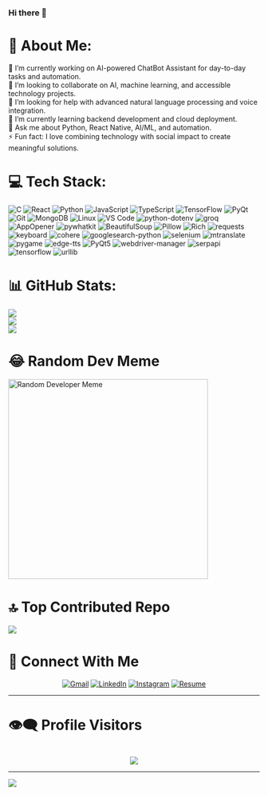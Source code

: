 ### Hi there 👋

<!--
**Jatin-35/Jatin-35** is a ✨ _special_ ✨ repository because its `README.md` (this file) appears on your GitHub profile.

Here are some ideas to get you started:

- 🔭 I’m currently working on an AI-powered ChatBot Assistant to help specially-abled children learn and communicate better.
- 👯 I’m looking to collaborate on projects involving AI, machine learning, and accessible tech.
- 🤝 I’m looking for help with advanced natural language processing and voice integration.
- 🌱 I’m currently learning backend development and cloud deployment to make my apps scalable and robust.
- 💬 Ask me about Python, React Native, AI/ML, and automation.
- ⚡ Fun fact: I love combining technology with social impact to create meaningful solutions.
-->
# 💫 About Me:
🔭 I’m currently working on AI-powered ChatBot Assistant for day-to-day tasks and automation.<br>
👯 I’m looking to collaborate on AI, machine learning, and accessible technology projects.<br>
🤝 I’m looking for help with advanced natural language processing and voice integration.<br>
🌱 I’m currently learning backend development and cloud deployment.<br>
💬 Ask me about Python, React Native, AI/ML, and automation.<br>
⚡ Fun fact: I love combining technology with social impact to create meaningful solutions.


# 💻 Tech Stack:
![C](https://img.shields.io/badge/c-%2300599C.svg?style=flat&logo=c&logoColor=white) 
![React](https://img.shields.io/badge/react-%2320232a.svg?style=flat&logo=react&logoColor=%2361DAFB) 
![Python](https://img.shields.io/badge/python-%2314354C.svg?style=flat&logo=python&logoColor=white) 
![JavaScript](https://img.shields.io/badge/javascript-%23F7DF1E.svg?style=flat&logo=javascript&logoColor=black) 
![TypeScript](https://img.shields.io/badge/typescript-%23007ACC.svg?style=flat&logo=typescript&logoColor=white) 
![TensorFlow](https://img.shields.io/badge/tensorflow-%23FF6F00.svg?style=flat&logo=tensorflow&logoColor=white) 
![PyQt](https://img.shields.io/badge/pyqt-%23333333.svg?style=flat&logo=qt&logoColor=white) 
![Git](https://img.shields.io/badge/git-%23F05032.svg?style=flat&logo=git&logoColor=white) 
![MongoDB](https://img.shields.io/badge/mongodb-%2347A248.svg?style=flat&logo=mongodb&logoColor=white) 
![Linux](https://img.shields.io/badge/linux-%23FCC624.svg?style=flat&logo=linux&logoColor=black) 
![VS Code](https://img.shields.io/badge/visual_studio_code-%23007ACC.svg?style=flat&logo=visual-studio-code&logoColor=white)
![python-dotenv](https://img.shields.io/badge/python--dotenv-%2300C6A7.svg?style=flat&logo=python&logoColor=white)
![groq](https://img.shields.io/badge/groq-%23F0DB4F.svg?style=flat&logo=graphql&logoColor=black)
![AppOpener](https://img.shields.io/badge/appopener-%2300C6A7.svg?style=flat&logo=appveyor&logoColor=white)
![pywhatkit](https://img.shields.io/badge/pywhatkit-%231DA1F2.svg?style=flat&logo=python&logoColor=white)
![BeautifulSoup](https://img.shields.io/badge/beautifulsoup-%23FFC0CB.svg?style=flat&logo=python&logoColor=white)
![Pillow](https://img.shields.io/badge/pillow-%2339328A.svg?style=flat&logo=python&logoColor=white)
![Rich](https://img.shields.io/badge/rich-%23FF0000.svg?style=flat&logo=python&logoColor=white)
![requests](https://img.shields.io/badge/requests-%23FF6C37.svg?style=flat&logo=python&logoColor=white)
![keyboard](https://img.shields.io/badge/keyboard-%2333CCFF.svg?style=flat&logo=python&logoColor=white)
![cohere](https://img.shields.io/badge/cohere-%23000000.svg?style=flat&logo=python&logoColor=white)
![googlesearch-python](https://img.shields.io/badge/googlesearch-%2300BFFF.svg?style=flat&logo=google&logoColor=white)
![selenium](https://img.shields.io/badge/selenium-%23807A00.svg?style=flat&logo=selenium&logoColor=white)
![mtranslate](https://img.shields.io/badge/mtranslate-%230072C1.svg?style=flat&logo=python&logoColor=white)
![pygame](https://img.shields.io/badge/pygame-%230080FF.svg?style=flat&logo=python&logoColor=white)
![edge-tts](https://img.shields.io/badge/edge--tts-%230078D7.svg?style=flat&logo=microsoft&logoColor=white)
![PyQt5](https://img.shields.io/badge/pyqt5-%23008080.svg?style=flat&logo=qt&logoColor=white)
![webdriver-manager](https://img.shields.io/badge/webdriver_manager-%23005050.svg?style=flat&logo=python&logoColor=white)
![serpapi](https://img.shields.io/badge/serpapi-%23404040.svg?style=flat&logo=google&logoColor=white)
![tensorflow](https://img.shields.io/badge/tensorflow-%23FF6F00.svg?style=flat&logo=tensorflow&logoColor=white)
![urllib](https://img.shields.io/badge/urllib-%23000000.svg?style=flat&logo=python&logoColor=white)


# 📊 GitHub Stats:
![](https://github-readme-stats.vercel.app/api?username=Jatin-35&theme=dark&hide_border=false&include_all_commits=false&count_private=false)<br/>
![](https://github-readme-streak-stats.herokuapp.com/?user=Jatin-35&theme=dark&hide_border=false)<br/>
![](https://github-readme-stats.vercel.app/api/top-langs/?username=Jatin-35&theme=dark&hide_border=false&include_all_commits=false&count_private=false&layout=compact)

# 😂 Random Dev Meme
<img src="https://camo.githubusercontent.com/97085744c047d8efae5827e68a41f69d79f81e52bbdfd07ccd582d3720a5cea0/68747470733a2f2f692e70696e696d672e636f6d2f353634782f30642f31382f35312f30643138353133663334656439346162323432396534663937373030643830332e6a7067" alt="Random Developer Meme" style="height: 400px;"/>

# 🔝 Top Contributed Repo
![](https://github-contributor-stats.vercel.app/api?username=Jatin-35&limit=5&theme=dark&combine_all_yearly_contributions=true)

# 🤝 Connect With Me

<div align="center">

[![Gmail](https://img.shields.io/badge/GMAIL-D14836?style=for-the-badge&logo=gmail&logoColor=white)](mailto:jtjasrotia123@gmail.com)
[![LinkedIn](https://img.shields.io/badge/LINKEDIN-0077B5?style=for-the-badge&logo=linkedin&logoColor=white)](https://www.linkedin.com/in/jatin-jasrotia/)
[![Instagram](https://img.shields.io/badge/INSTAGRAM-E4405F?style=for-the-badge&logo=instagram&logoColor=white)](https://www.instagram.com/jt_jasrotia/)
[![Resume](https://img.shields.io/badge/RESUME-25D366?style=for-the-badge&logo=google-drive&logoColor=white)](https://your-resume-link.com)

</div>

---



# 👁️‍🗨️ Profile Visitors  
<div align="center">
<br>
<img src="https://profile-counter.glitch.me/Jatin-35/count.svg" />

</div>



---
[![](https://visitcount.itsvg.in/api?id=Jatin-35&icon=0&color=0)](https://visitcount.itsvg.in)

<!-- Proudly created with GPRM ( https://gprm.itsvg.in ) -->
